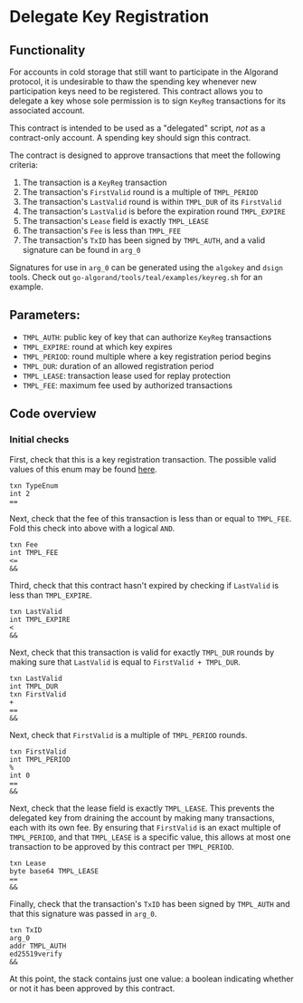 # Delegate Key Registration

## Functionality

For accounts in cold storage that still want to participate in the Algorand protocol, it is undesirable to thaw the spending key whenever new participation keys need to be registered. This contract allows you to delegate a key whose sole permission is to sign `KeyReg` transactions for its associated account.

This contract is intended to be used as a "delegated" script, *not* as a contract-only account. A spending key should sign this contract.

The contract is designed to approve transactions that meet the following criteria:
  1. The transaction is a `KeyReg` transaction
  2. The transaction's `FirstValid` round is a multiple of `TMPL_PERIOD`
  3. The transaction's `LastValid` round is within `TMPL_DUR` of its `FirstValid`
  4. The transaction's `LastValid` is before the expiration round `TMPL_EXPIRE`
  5. The transaction's `Lease` field is exactly `TMPL_LEASE`
  6. The transaction's `Fee` is less than `TMPL_FEE`
  7. The transaction's `TxID` has been signed by `TMPL_AUTH`, and a valid signature can be found in `arg_0`

Signatures for use in `arg_0` can be generated using the `algokey` and `dsign` tools. Check out `go-algorand/tools/teal/examples/keyreg.sh` for an example.

## Parameters:

  - `TMPL_AUTH`: public key of key that can authorize `KeyReg` transactions
  - `TMPL_EXPIRE`: round at which key expires
  - `TMPL_PERIOD`: round multiple where a key registration period begins
  - `TMPL_DUR`: duration of an allowed registration period
  - `TMPL_LEASE`: transaction lease used for replay protection
  - `TMPL_FEE`: maximum fee used by authorized transactions

## Code overview

### Initial checks

First, check that this is a key registration transaction. The possible valid values of this enum may be found [here](https://github.com/Orca18/novarand/blob/9978b3aed0643751246af82f5538ba1e7de47310/data/transactions/logic/assembler.go#L569).

```
txn TypeEnum
int 2
==
```

Next, check that the fee of this transaction is less than or equal to `TMPL_FEE`. Fold this check into above with a logical `AND`.

```
txn Fee
int TMPL_FEE
<=
&&
```

Third, check that this contract hasn't expired by checking if `LastValid` is less than `TMPL_EXPIRE`.

```
txn LastValid
int TMPL_EXPIRE
<
&&
```

Next, check that this transaction is valid for exactly `TMPL_DUR` rounds by making sure that `LastValid` is equal to `FirstValid + TMPL_DUR`.

```
txn LastValid
int TMPL_DUR
txn FirstValid
+
==
&&
```

Next, check that `FirstValid` is a multiple of `TMPL_PERIOD` rounds.

```
txn FirstValid
int TMPL_PERIOD
%
int 0
==
&&
```

Next, check that the lease field is exactly `TMPL_LEASE`. This prevents the delegated key from draining the account by making many transactions, each with its own fee. By ensuring that `FirstValid` is an exact multiple of `TMPL_PERIOD`, and that `TMPL_LEASE` is a specific value, this allows at most one transaction to be approved by this contract per `TMPL_PERIOD`.

```
txn Lease
byte base64 TMPL_LEASE
==
&&
```

Finally, check that the transaction's `TxID` has been signed by `TMPL_AUTH` and that this signature was passed in `arg_0`.

```
txn TxID
arg_0
addr TMPL_AUTH
ed25519verify
&&
```

At this point, the stack contains just one value: a boolean indicating whether or not it has been approved by this contract.
